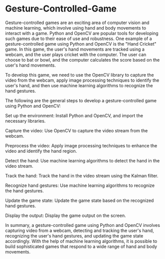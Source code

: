 # Gesture-Controlled-Game
Gesture-controlled games are an exciting area of computer vision and machine learning, which involve using hand and body movements to interact with a game. Python and OpenCV are popular tools for developing such games due to their ease of use and robustness.
One example of a gesture-controlled game using Python and OpenCV is the "Hand Cricket" game. In this game, the user's hand movements are tracked using a webcam, and the user plays cricket with the computer. The user can choose to bat or bowl, and the computer calculates the score based on the user's hand movements.

To develop this game, we need to use the OpenCV library to capture the video from the webcam, apply image processing techniques to identify the user's hand, and then use machine learning algorithms to recognize the hand gestures.

The following are the general steps to develop a gesture-controlled game using Python and OpenCV:

Set up the environment: Install Python and OpenCV, and import the necessary libraries.

Capture the video: Use OpenCV to capture the video stream from the webcam.

Preprocess the video: Apply image processing techniques to enhance the video and identify the hand region.

Detect the hand: Use machine learning algorithms to detect the hand in the video stream.

Track the hand: Track the hand in the video stream using the Kalman filter.

Recognize hand gestures: Use machine learning algorithms to recognize the hand gestures.

Update the game state: Update the game state based on the recognized hand gestures.

Display the output: Display the game output on the screen.

In summary, a gesture-controlled game using Python and OpenCV involves capturing video from a webcam, detecting and tracking the user's hand, recognizing the user's hand gestures, and updating the game state accordingly. With the help of machine learning algorithms, it is possible to build sophisticated games that respond to a wide range of hand and body movements.
